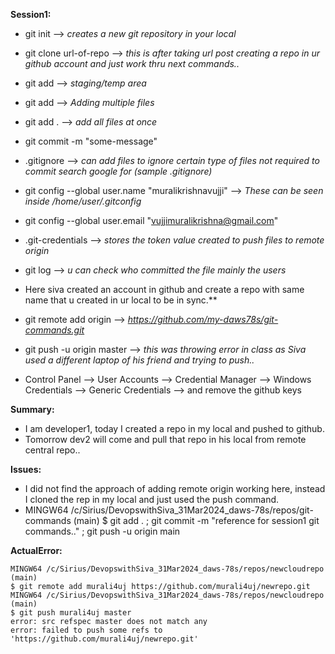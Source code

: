 **Session1:**

 * git init --> *creates a new git repository in your local*
 * git clone url-of-repo --> *this is after taking url post creating a repo in ur github account and just work thru next commands..*
 * git add <filename> --> *staging/temp area*
 * git add <file1> <file2> --> *Adding multiple files*
 * git add . --> *add all files at once*
 * git commit -m "some-message"
 * .gitignore --> *can add files to ignore certain type of files not required to commit search google for (sample .gitignore)*
 * git config --global user.name "muralikrishnavujji" --> *These can be seen inside /home/user/.gitconfig*
 * git config --global user.email "vujjimuralikrishna@gmail.com"
 * .git-credentials --> *stores the token value created to push files to remote origin*
 * git log --> *u can check who committed the file mainly the users*
 * Here siva created an account in github and create a repo with same name that u created in ur local to be in sync.**
 * git remote add origin <url of github repo u just created> --> *https://github.com/my-daws78s/git-commands.git*
 * git push -u origin master --> *this was throwing error in class as Siva used a different laptop of his friend and trying to push..*

 * Control Panel --> User Accounts --> Credential Manager --> Windows Credentials --> Generic Credentials --> and remove the github keys
 
 **Summary:**
 * I am developer1, today I created a repo in my local and pushed to github.
 * Tomorrow dev2 will come and pull that repo in his local from remote central repo..

 **Issues:** 
  * I did not find the approach of adding remote origin working here, instead I cloned the rep in my local and just used the push command.
  * MINGW64 /c/Sirius/DevopswithSiva_31Mar2024_daws-78s/repos/git-commands (main)
   $ git add . ; git commit -m "reference for session1 git commands.." ; git push -u origin main
  
  **ActualError:**
  
    MINGW64 /c/Sirius/DevopswithSiva_31Mar2024_daws-78s/repos/newcloudrepo (main)
    $ git remote add murali4uj https://github.com/murali4uj/newrepo.git
    MINGW64 /c/Sirius/DevopswithSiva_31Mar2024_daws-78s/repos/newcloudrepo (main)
    $ git push murali4uj master
    error: src refspec master does not match any
    error: failed to push some refs to 'https://github.com/murali4uj/newrepo.git'

